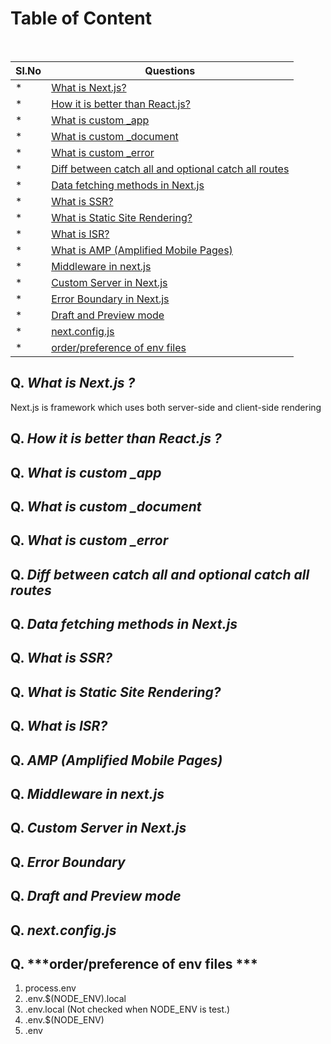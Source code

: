 # Table of Content

<br/>

| Sl.No|  Questions       |
|------|------------------|
|*     |[What is Next.js?](#q-what-is-nextjs-)|
|*     |[How it is better than React.js?](#q-how-it-is-better-than-reactjs-)|
|*     |[What is custom _app](#q-what-is-custom-_app-)|
|*     |[What is custom _document](#q-what-is-custom-_document-)|
|*     |[What is custom _error](#q-what-is-custom-_error-)|
|*     |[Diff between catch all and optional catch all routes](#q-diff-between-catch-all-and-optional-catch-all-routes-)|
|*     |[Data fetching methods in Next.js](#q-data-fetching-methods-in-nextjs-)|
|*     |[What is SSR?](#q-what-is-ssr-)|
|*     |[What is Static Site Rendering?](#q-what-is-static-site-rendering-)|
|*     |[What is ISR?](#q-what-is-isr-)|
|*     |[What is AMP (Amplified Mobile Pages)](#q-what-is-amp-(amplified-mobile-pages)-)|
|*     |[Middleware in next.js](#q-middleware-in-nextjs-)|
|*     |[Custom Server in Next.js](#q-custom-server-in-nextjs-)|
|*     |[Error Boundary in Next.js](#q-error-boundary-in-nextjs-)|
|*     |[Draft and Preview mode](#q-draft-and-preview-mode-)|
|*     |[next.config.js](#q-next.configjs-)|
|*     |[order/preference of env files](#q-orderpreference-of-env-files-)|

## Q. ***What is Next.js ?***

Next.js is framework which uses both server-side and client-side rendering

## Q. ***How it is better than React.js ?***


## Q. ***What is custom _app***


## Q. ***What is custom _document***


## Q. ***What is custom _error***


## Q. ***Diff between catch all and optional catch all routes***



## Q. ***Data fetching methods in Next.js***



## Q. ***What is SSR?***



## Q. ***What is Static Site Rendering?***



## Q. ***What is ISR?***



## Q. ***AMP (Amplified Mobile Pages)***



## Q. ***Middleware in next.js***



## Q. ***Custom Server in Next.js***



## Q. ***Error Boundary***



## Q. ***Draft and Preview mode***



## Q. ***next.config.js***


## Q. ***order/preference of env files ***

1. process.env
2. .env.$(NODE_ENV).local
3. .env.local (Not checked when NODE_ENV is test.)
4. .env.$(NODE_ENV)
5. .env
